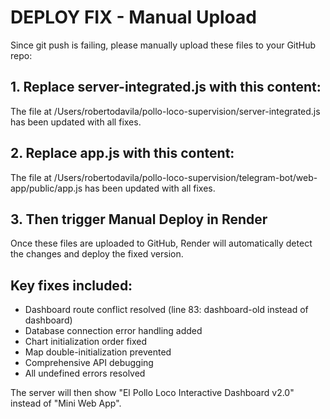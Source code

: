 # DEPLOY FIX - Manual Upload

Since git push is failing, please manually upload these files to your GitHub repo:

## 1. Replace server-integrated.js with this content:

The file at /Users/robertodavila/pollo-loco-supervision/server-integrated.js has been updated with all fixes.

## 2. Replace app.js with this content:

The file at /Users/robertodavila/pollo-loco-supervision/telegram-bot/web-app/public/app.js has been updated with all fixes.

## 3. Then trigger Manual Deploy in Render

Once these files are uploaded to GitHub, Render will automatically detect the changes and deploy the fixed version.

## Key fixes included:
- Dashboard route conflict resolved (line 83: dashboard-old instead of dashboard)
- Database connection error handling added
- Chart initialization order fixed
- Map double-initialization prevented
- Comprehensive API debugging
- All undefined errors resolved

The server will then show "El Pollo Loco Interactive Dashboard v2.0" instead of "Mini Web App".